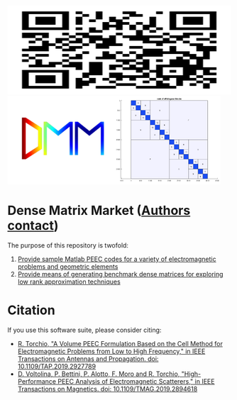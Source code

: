 <img src="docs/qrcode.png" width="2000" height="200"><img src="docs/dmm.png" width="240" height="200"><img src="docs/hss.png" width="240" height="200"> 
# Dense Matrix Market ([Authors contact](docs/contacts.md)) 

The purpose of this repository is twofold:

1. [Provide sample Matlab PEEC codes for a variety of electromagnetic problems and geometric elements](docs/sample.md)
2. [Provide means of generating benchmark dense matrices for exploring low rank approximation techniques](docs/dense.md)

# Citation
If you use this software suite, please consider citing:
* [R. Torchio, "A Volume PEEC Formulation Based on the Cell Method for Electromagnetic Problems from Low to High Frequency," in IEEE Transactions on Antennas and Propagation. doi: 10.1109/TAP.2019.2927789](http://ieeexplore.ieee.org/stamp/stamp.jsp?tp=&arnumber=8764572&isnumber=4907023)
* [D. Voltolina, P. Bettini, P. Alotto, F. Moro and R. Torchio, "High-Performance PEEC Analysis of Electromagnetic Scatterers," in IEEE Transactions on Magnetics. doi: 10.1109/TMAG.2019.2894618](http://ieeexplore.ieee.org/stamp/stamp.jsp?tp=&arnumber=8638854&isnumber=8716604)
